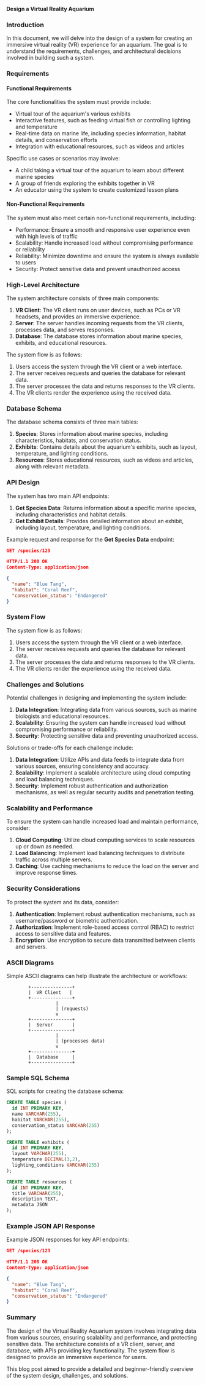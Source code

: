 **Design a Virtual Reality Aquarium**

### Introduction

In this document, we will delve into the design of a system for creating an immersive virtual reality (VR) experience for an aquarium. The goal is to understand the requirements, challenges, and architectural decisions involved in building such a system.

### Requirements

#### Functional Requirements

The core functionalities the system must provide include:

* Virtual tour of the aquarium's various exhibits
* Interactive features, such as feeding virtual fish or controlling lighting and temperature
* Real-time data on marine life, including species information, habitat details, and conservation efforts
* Integration with educational resources, such as videos and articles

Specific use cases or scenarios may involve:

* A child taking a virtual tour of the aquarium to learn about different marine species
* A group of friends exploring the exhibits together in VR
* An educator using the system to create customized lesson plans

#### Non-Functional Requirements

The system must also meet certain non-functional requirements, including:

* Performance: Ensure a smooth and responsive user experience even with high levels of traffic
* Scalability: Handle increased load without compromising performance or reliability
* Reliability: Minimize downtime and ensure the system is always available to users
* Security: Protect sensitive data and prevent unauthorized access

### High-Level Architecture

The system architecture consists of three main components:

1. **VR Client**: The VR client runs on user devices, such as PCs or VR headsets, and provides an immersive experience.
2. **Server**: The server handles incoming requests from the VR clients, processes data, and serves responses.
3. **Database**: The database stores information about marine species, exhibits, and educational resources.

The system flow is as follows:

1. Users access the system through the VR client or a web interface.
2. The server receives requests and queries the database for relevant data.
3. The server processes the data and returns responses to the VR clients.
4. The VR clients render the experience using the received data.

### Database Schema

The database schema consists of three main tables:

1. **Species**: Stores information about marine species, including characteristics, habitats, and conservation status.
2. **Exhibits**: Contains details about the aquarium's exhibits, such as layout, temperature, and lighting conditions.
3. **Resources**: Stores educational resources, such as videos and articles, along with relevant metadata.

### API Design

The system has two main API endpoints:

1. **Get Species Data**: Returns information about a specific marine species, including characteristics and habitat details.
2. **Get Exhibit Details**: Provides detailed information about an exhibit, including layout, temperature, and lighting conditions.

Example request and response for the **Get Species Data** endpoint:
```json
GET /species/123

HTTP/1.1 200 OK
Content-Type: application/json

{
  "name": "Blue Tang",
  "habitat": "Coral Reef",
  "conservation_status": "Endangered"
}
```

### System Flow

The system flow is as follows:

1. Users access the system through the VR client or a web interface.
2. The server receives requests and queries the database for relevant data.
3. The server processes the data and returns responses to the VR clients.
4. The VR clients render the experience using the received data.

### Challenges and Solutions

Potential challenges in designing and implementing the system include:

1. **Data Integration**: Integrating data from various sources, such as marine biologists and educational resources.
2. **Scalability**: Ensuring the system can handle increased load without compromising performance or reliability.
3. **Security**: Protecting sensitive data and preventing unauthorized access.

Solutions or trade-offs for each challenge include:

1. **Data Integration**: Utilize APIs and data feeds to integrate data from various sources, ensuring consistency and accuracy.
2. **Scalability**: Implement a scalable architecture using cloud computing and load balancing techniques.
3. **Security**: Implement robust authentication and authorization mechanisms, as well as regular security audits and penetration testing.

### Scalability and Performance

To ensure the system can handle increased load and maintain performance, consider:

1. **Cloud Computing**: Utilize cloud computing services to scale resources up or down as needed.
2. **Load Balancing**: Implement load balancing techniques to distribute traffic across multiple servers.
3. **Caching**: Use caching mechanisms to reduce the load on the server and improve response times.

### Security Considerations

To protect the system and its data, consider:

1. **Authentication**: Implement robust authentication mechanisms, such as username/password or biometric authentication.
2. **Authorization**: Implement role-based access control (RBAC) to restrict access to sensitive data and features.
3. **Encryption**: Use encryption to secure data transmitted between clients and servers.

### ASCII Diagrams

Simple ASCII diagrams can help illustrate the architecture or workflows:
```
        +---------------+
        |  VR Client   |
        +---------------+
                  |
                  | (requests)
                  v
        +---------------+
        |  Server       |
        +---------------+
                  |
                  | (processes data)
                  v
        +---------------+
        |  Database     |
        +---------------+
```

### Sample SQL Schema

SQL scripts for creating the database schema:
```sql
CREATE TABLE species (
  id INT PRIMARY KEY,
  name VARCHAR(255),
  habitat VARCHAR(255),
  conservation_status VARCHAR(255)
);

CREATE TABLE exhibits (
  id INT PRIMARY KEY,
  layout VARCHAR(255),
  temperature DECIMAL(3,2),
  lighting_conditions VARCHAR(255)
);

CREATE TABLE resources (
  id INT PRIMARY KEY,
  title VARCHAR(255),
  description TEXT,
  metadata JSON
);
```

### Example JSON API Response

Example JSON responses for key API endpoints:
```json
GET /species/123

HTTP/1.1 200 OK
Content-Type: application/json

{
  "name": "Blue Tang",
  "habitat": "Coral Reef",
  "conservation_status": "Endangered"
}
```

### Summary

The design of the Virtual Reality Aquarium system involves integrating data from various sources, ensuring scalability and performance, and protecting sensitive data. The architecture consists of a VR client, server, and database, with APIs providing key functionality. The system flow is designed to provide an immersive experience for users.

This blog post aimed to provide a detailed and beginner-friendly overview of the system design, challenges, and solutions.